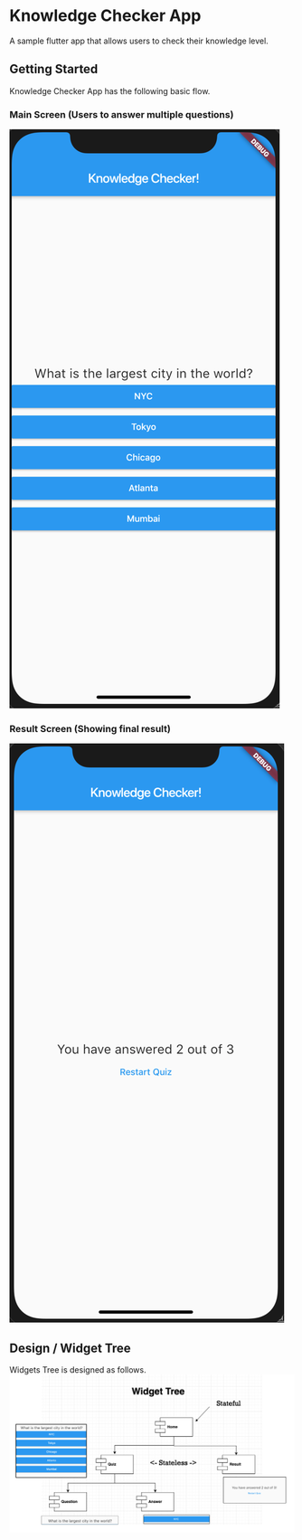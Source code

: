 # Knowledge Checker App
A sample flutter app that allows users to check their knowledge level.

## Getting Started
Knowledge Checker App has the following basic flow.

### Main Screen (Users to answer multiple questions)
![Main Screen](resources/MainScreen.png)

### Result Screen (Showing final result)
![Result Screen](resources/ResultScreen.png)

## Design / Widget Tree
Widgets Tree is designed as follows.
![Widget Tree](resources/WidgetTree.png)

